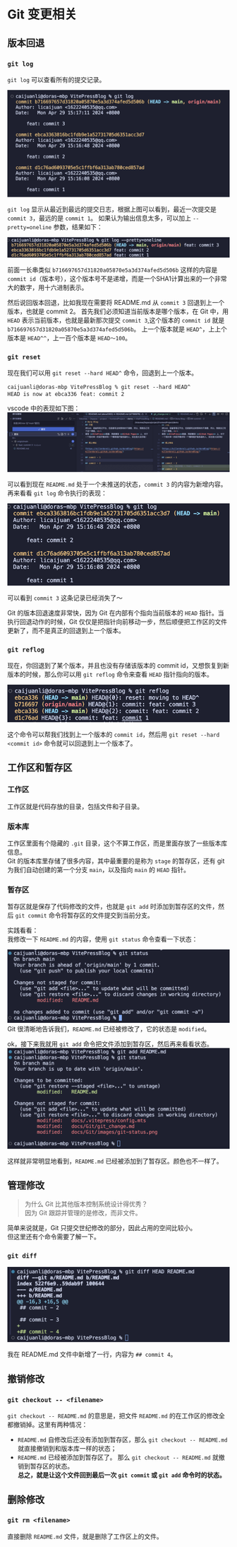 # Git 变更相关

## 版本回退

### `git log`
`git log` 可以查看所有的提交记录。

![git log](./images/git-log.png)

`git log` 显示从最近到最远的提交日志，根据上图可以看到，最近一次提交是 `commit 3`，最远的是 `commit 1`。
如果认为输出信息太多，可以加上 `--pretty=oneline` 参数，结果如下：

![git log oneline](./images/git-log-oneline.png)


前面一长串类似 `b716697657d31820a05870e5a3d374afed5d506b` 这样的内容是 `commit id`（版本号），这个版本号不是递增，而是一个SHA1计算出来的一个非常大的数字，用十六进制表示。

然后说回版本回退，比如我现在需要将 README.md 从 `commit 3` 回退到上一个版本，也就是 commit 2。
首先我们必须知道当前版本是哪个版本，在 Git 中，用 `HEAD` 表示当前版本，也就是最新那次提交 `commit 3`,这个版本的 `commit id` 就是 `b716697657d31820a05870e5a3d374afed5d506b`。
上一个版本就是 `HEAD^`，上上个版本是 `HEAD^^`，上一百个版本是 `HEAD～100`。

### `git reset`

现在我们可以用 `git reset --hard HEAD^` 命令，回退到上一个版本。
```Git
caijuanli@doras-mbp VitePressBlog % git reset --hard HEAD^
HEAD is now at ebca336 feat: commit 2
```
vscode 中的表现如下图：
![git reset](./images/git-reset-result.png)

可以看到现在 `README.md` 处于一个未推送的状态，`commit 3` 的内容为新增内容。
再来看看 `git log` 命令执行的表现：

![git log reset](./images/git-log-after-reset.png)

可以看到 `commit 3` 这条记录已经消失了～ <br>

Git 的版本回退速度非常快，因为 Git 在内部有个指向当前版本的 `HEAD` 指针。当执行回退动作的时候，Git 仅仅是把指针向前移动一步，然后顺便把工作区的文件更新了，而不是真正的回退到上一个版本。

### `git reflog`
现在，你回退到了某个版本，并且也没有存储该版本的 commit id，又想恢复到新版本的时候，那么你可以用 `git reflog` 命令来查看 `HEAD` 指针指向的版本。

![git reflog](./images/git-reflog.png)

这个命令可以帮我们找到上一个版本的 `commit id`，然后用 `git reset --hard <commit id>` 命令就可以回退到上一个版本了。

## 工作区和暂存区
### 工作区
工作区就是代码存放的目录，包括文件和子目录。
### 版本库
工作区里面有个隐藏的 `.git` 目录，这个不算工作区，而是里面存放了一些版本库信息。<br>
Git 的版本库里存储了很多内容，其中最重要的是称为 `stage` 的暂存区，还有 git 为我们自动创建的第一个分支 `main`，以及指向 `main` 的 `HEAD` 指针。

### 暂存区
暂存区就是保存了代码修改的文件，也就是 `git add` 时添加到暂存区的文件，然后 `git commit` 命令将暂存区的文件提交到当前分支。

实践看看：<br>
我修改一下 `README.md` 的内容，使用 `git status` 命令查看一下状态：

![git status](./images/git-status.png)
Git 很清晰地告诉我们，`README.md` 已经被修改了，它的状态是 `modified`。<br>

ok，接下来我就用 `git add` 命令把文件添加到暂存区，然后再来看看状态。
![git add](./images/git-add.png)

这样就非常明显地看到，`README.md` 已经被添加到了暂存区。颜色也不一样了。<br>
## 管理修改

> 为什么 Git 比其他版本控制系统设计得优秀？<br>
> 因为 Git 跟踪并管理的是修改，而非文件。

简单来说就是，Git 只提交世纪修改的部分，因此占用的空间比较小。<br>
但这里还有个命令需要了解一下。
### `git diff`

![git diff](./images/git-diff.png)

我在 README.md 文件中新增了一行，内容为 `## commit 4`。

## 撤销修改
### `git checkout -- <filename>`
`git checkout -- README.md` 的意思是，把文件 `README.md` 的在工作区的修改全都撤销掉。这里有两种情况：
  - `README.md` 自修改后还没有添加到暂存区，那么 `git checkout -- README.md` 就直接撤销到和版本库一样的状态；
  - `README.md` 已经被添加到暂存区了。 那么 `git checkout -- README.md` 就撤销到暂存区的状态。<br>
**总之，就是让这个文件回到最后一次 `git commit` 或 `git add` 命令时的状态。**

## 删除修改
### `git rm <filename>`
直接删除 `README.md` 文件，就是删除了工作区上的文件。